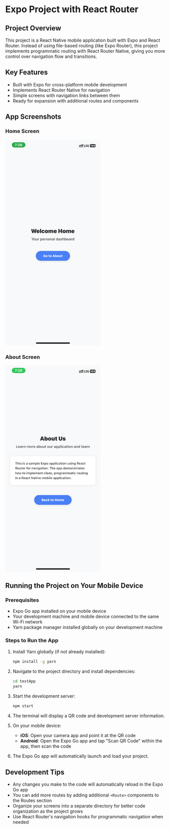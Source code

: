 # Expo Project with React Router

## Project Overview
This project is a React Native mobile application built with Expo and React Router. Instead of using file-based routing (like Expo Router), this project implements programmatic routing with React Router Native, giving you more control over navigation flow and transitions.

## Key Features
- Built with Expo for cross-platform mobile development
- Implements React Router Native for navigation
- Simple screens with navigation links between them
- Ready for expansion with additional routes and components

## App Screenshots

### Home Screen
<img src="./home-screen-screenshot.PNG" alt="Home Screen" width="300" />

### About Screen
<img src="./about-screen-screenshot.jpeg" alt="About Screen" width="300" />

## Running the Project on Your Mobile Device

### Prerequisites
- Expo Go app installed on your mobile device
- Your development machine and mobile device connected to the same Wi-Fi network
- Yarn package manager installed globally on your development machine

### Steps to Run the App

1. Install Yarn globally (if not already installed):
   ```bash
   npm install -g yarn
   ```

2. Navigate to the project directory and install dependencies:
   ```bash
   cd testApp
   yarn
   ```

3. Start the development server:
   ```bash
   npm start
   ```

4. The terminal will display a QR code and development server information.

5. On your mobile device:
   - **iOS**: Open your camera app and point it at the QR code
   - **Android**: Open the Expo Go app and tap "Scan QR Code" within the app, then scan the code

6. The Expo Go app will automatically launch and load your project.

## Development Tips
- Any changes you make to the code will automatically reload in the Expo Go app
- You can add more routes by adding additional `<Route>` components to the Routes section
- Organize your screens into a separate directory for better code organization as the project grows
- Use React Router's navigation hooks for programmatic navigation when needed